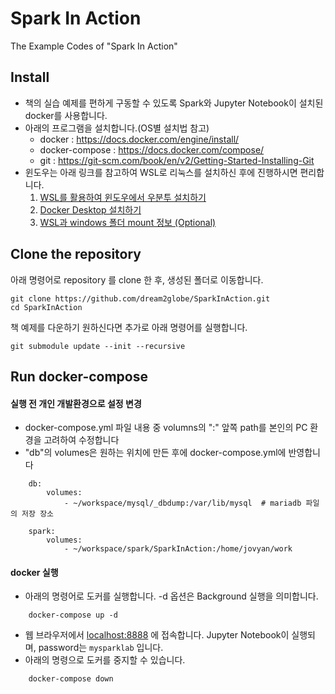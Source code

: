 # Spark In Action
The Example Codes of "Spark In Action"

## Install
- 책의 실습 예제를 편하게 구동할 수 있도록 Spark와 Jupyter Notebook이 설치된 docker를 사용합니다.
- 아래의 프로그램을 설치합니다.(OS별 설치법 참고)
    - docker : https://docs.docker.com/engine/install/
    - docker-compose : https://docs.docker.com/compose/
    - git : https://git-scm.com/book/en/v2/Getting-Started-Installing-Git
- 윈도우는 아래 링크를 참고하여 WSL로 리눅스를 설치하신 후에 진행하시면 편리합니다.
    1. [WSL를 활용하여 윈도우에서 우분투 설치하기](https://docs.microsoft.com/ko-kr/windows/wsl/install-win10)
    2. [Docker Desktop 설치하기](https://docs.microsoft.com/ko-kr/windows/wsl/tutorials/wsl-containers)
    3. [WSL과 windows 폴더 mount 정보 (Optional)](https://docs.microsoft.com/ko-kr/windows/wsl/faq)

## Clone the repository 
아래 명령어로 repository 를 clone 한 후, 생성된 폴더로 이동합니다.
```shell
git clone https://github.com/dream2globe/SparkInAction.git
cd SparkInAction
```
책 예제를 다운하기 원하신다면 추가로 아래 명령어를 실행합니다.
```shell
git submodule update --init --recursive
```


## Run docker-compose

#### 실행 전 개인 개발환경으로 설정 변경  
- docker-compose.yml 파일 내용 중 volumns의 ":" 앞쪽 path를 본인의 PC 환경을 고려하여 수정합니다
- "db"의 volumes은 원하는 위치에 만든 후에 docker-compose.yml에 반영합니다
```shell
    db:
        volumes:
            - ~/workspace/mysql/_dbdump:/var/lib/mysql  # mariadb 파일의 저장 장소
        
    spark:
        volumes:
            - ~/workspace/spark/SparkInAction:/home/jovyan/work
```

#### docker 실행
- 아래의 명령어로 도커를 실행합니다. \-d 옵션은 Background 실행을 의미합니다.
```shell
    docker-compose up -d
```
- 웹 브라우저에서 [localhost:8888](localhost:8888) 에 접속합니다. Jupyter Notebook이 실행되며, password는 `mysparklab` 입니다.
- 아래의 명령으로 도커를 중지할 수 있습니다.
```shell
    docker-compose down
```
